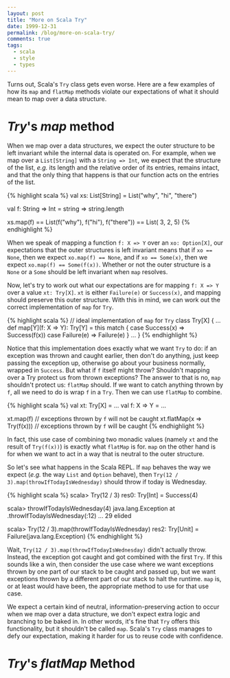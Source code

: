 ```yaml
---
layout: post
title: "More on Scala Try"
date: 1999-12-31
permalink: /blog/more-on-scala-try/
comments: true
tags:
  - scala
  - style
  - types
---
```


Turns out, Scala's `Try` class gets even worse.
Here are a few examples of how its `map` and `flatMap` methods violate our expectations of what it should mean to map over a data structure.

<!--break-->

# _Try_'s _map_ method

When we map over a data structures, we expect the outer structure to be left invariant while the internal data is operated on.
For example, when we map over a `List[String]` with a `String => Int`, we expect that the structure of the list, _e.g._ its length and the relative order of its entries, remains intact, and that the only thing that happens is that our function acts on the entries of the list.

{% highlight scala %}
val xs: List[String] = List("why", "hi", "there")

val f: String => Int = string => string.length

xs.map(f) == List(f("why"), f("hi"), f("there"))
          == List(       3,       2,          5)
{% endhighlight %}

When we speak of mapping a function `f: X => Y` over an `xo: Option[X]`, our expectations that the outer structures is left invariant means that if `xo == None`, then we expect `xo.map(f) == None`, and if `xo == Some(x)`, then we expect `xo.map(f) == Some(f(x))`.
Whether or not the outer structure is a `None` or a `Some` should be left invariant when `map` resolves.

Now, let's try to work out what our expectations are for mapping `f: X => Y` over a value `xt: Try[X]`.
`xt` is either `Failure(e)` or `Success(x)`, and mapping should preserve this outer structure.
With this in mind, we can work out the correct implementation of `map` for `Try`.

{% highlight scala %}
// ideal implementation of `map` for `Try`
class Try[X] {
  ...
  def map[Y](f: X => Y): Try[Y] = this match {
    case Success(x) => Success(f(x))
    case Failure(e) => Failure(e)
  }
  ...
}
{% endhighlight %}

Notice that this implementation does exactly what we want `Try` to do: if an exception was thrown and caught earlier, then don't do anything, just keep passing the exception up, otherwise go about your business normally, wrapped in `Success`.
But what if `f` itself might throw?
Shouldn't mapping over a Try protect us from thrown exceptions?
The answer to that is no, `map` shouldn't protect us: `flatMap` should.
If we want to catch anything thrown by `f`, all we need to do is wrap `f` in a `Try`.
Then we can use `flatMap` to combine.

{% highlight scala %}
val xt: Try[X] = ...
val f: X => Y = ...

xt.map(f) // exceptions thrown by `f` will not be caught
xt.flatMap(x => Try(f(x))) // exceptions thrown by `f` will be caught
{% endhighlight %}

In fact, this use case of combining two monadic values (namely `xt` and the result of `Try(f(x))`) is exactly what `flatMap` is for.
`map` on the other hand is for when we want to act in a way that is neutral to the outer structure.

So let's see what happens in the Scala REPL.
If `map` behaves the way we expect (_e.g._ the way `List` and `Option` behave), then `Try(12 / 3).map(throwIfTodayIsWednesday)` should throw if today is Wednesday.

{% highlight scala %}
scala> Try(12 / 3)
res0: Try[Int] = Success(4)

scala> throwIfTodayIsWednesday(4)
java.lang.Exception
  at .throwIfTodayIsWednesday(<console>:12)
  ... 29 elided

scala> Try(12 / 3).map(throwIfTodayIsWednesday)
res2: Try[Unit] = Failure(java.lang.Exception)
{% endhighlight %}

Wait, `Try(12 / 3).map(throwIfTodayIsWednesday)` didn't actually throw.
Instead, the exception got caught and got combined with the first `Try`.
If this sounds like a win, then consider the use case where we want exceptions thrown by one part of our stack to be caught and passed up, but we want exceptions thrown by a different part of our stack to halt the runtime.
`map` is, or at least would have been, the appropriate method to use for that use case.

We expect a certain kind of neutral, information-preserving action to occur when we map over a data structure, we don't expect extra logic and branching to be baked in.
In other words, it's fine that `Try` offers this functionality, but it shouldn't be called `map`.
Scala's `Try` class manages to defy our expectation, making it harder for us to reuse code with confidence.

# _Try_'s _flatMap_ Method
